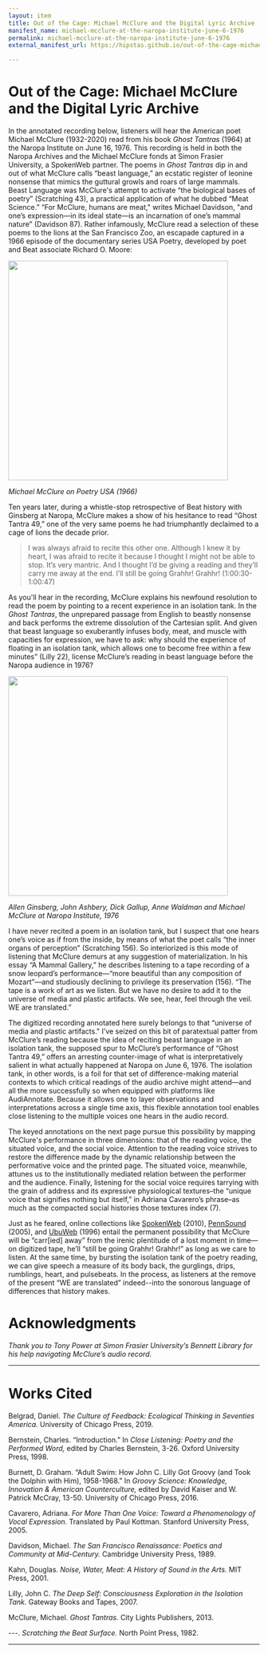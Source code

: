```yaml
---
layout: item
title: Out of the Cage: Michael McClure and the Digital Lyric Archive
manifest_name: michael-mcclure-at-the-naropa-institute-june-6-1976
permalink: michael-mcclure-at-the-naropa-institute-june-6-1976
external_manifest_url: https://hipstas.github.io/out-of-the-cage-michael-mcclure-and-the-digital-lyric-archive/michael-mcclure-at-the-naropa-institute-june-6-1976/manifest.json

---
```

<!-- Add an essay or interpretive material below this line,
using HTML or markdown.  Do not modify this file above this line -->
# Out of the Cage: Michael McClure and the Digital Lyric Archive 

In the annotated recording below, listeners will hear the American poet Michael McClure (1932-2020) read from his book *Ghost Tantras* (1964) at the Naropa Institute on June 16, 1976. This recording is held in both the Naropa Archives and the Michael McClure fonds at Simon Frasier University, a SpokenWeb partner. The poems in *Ghost Tantras* dip in and out of what McClure calls “beast language,” an ecstatic register of leonine nonsense that mimics the guttural growls and roars of large mammals. Beast Language was McClure's attempt to activate “the biological bases of poetry” (Scratching 43), a practical application of what he dubbed “Meat Science.” “For McClure, humans are meat," writes Michael Davidson, "and one’s expression—in its ideal state—is an incarnation of one’s mammal nature” (Davidson 87). Rather infamously, McClure read a selection of these poems to the lions at the San Francisco Zoo, an escapade captured in a 1966 episode of the documentary series USA Poetry, developed by poet and Beat associate Richard O. Moore:

[<img src= "https://i.ytimg.com/vi/djtmpdlXKEA/hqdefault.jpg" max-width="600" height="440" align="center">](https://www.youtube.com/watch?v=djtmpdlXKEA)

*Michael McClure on Poetry USA (1966)*

Ten years later, during a whistle-stop retrospective of Beat history with Ginsberg at Naropa, McClure makes a show of his hesitance to read “Ghost Tantra 49,” one of the very same poems he had triumphantly declaimed to a cage of lions the decade prior.

>I was always afraid to recite this other one. Although I knew it by heart, I was afraid to recite it because I thought I might not be able to stop. It’s very mantric. And I thought I’d be giving a reading and they’ll carry me away at the end. I’ll still be going Grahhr! Grahhr! (1:00:30-1:00:47)

As you'll hear in the recording, McClure explains his newfound resolution to read the poem by pointing to a recent experience in an isolation tank. In the *Ghost Tantras*, the unprepared passage from English to beastly nonsense and back performs the extreme dissolution of the Cartesian split. And given that beast language so exuberantly infuses body, meat, and muscle with capacities for expression, we have to ask: why should the experience of floating in an isolation tank, which allows one to become free within a few minutes” (Lilly 22), license McClure’s reading in beast language before the Naropa audience in 1976?

<img src= "https://allenginsberg.org/wp-content/uploads/2016/01/allenannemcclure.jpg" max-width="600" height="440" align="center">

*Allen Ginsberg, John Ashbery, Dick Gallup, Anne Waldman and Michael McClure at Naropa Institute, 1976*

I have never recited a poem in an isolation tank, but I suspect that one hears one’s voice as if from the inside, by means of what the poet calls “the inner organs of perception” (Scratching 156). So interiorized is this mode of listening that McClure demurs at any suggestion of materialization. In his essay “A Mammal Gallery,” he describes listening to a tape recording of a snow leopard’s performance—“more beautiful than any composition of Mozart”—and studiously declining to privilege its preservation (156). “The tape is a work of art as we listen. But we have no desire to add it to the universe of media and plastic artifacts. We see, hear, feel through the veil. WE are translated.”

The digitized recording annotated here surely belongs to that “universe of media and plastic artifacts." I’ve seized on this bit of paratextual patter from McClure’s reading because the idea of reciting beast language in an isolation tank, the supposed spur to McClure’s performance of “Ghost Tantra 49,” offers an arresting counter-image of what is interpretatively salient in what actually happened at Naropa on June 6, 1976. The isolation tank, in other words, is a foil for that set of difference-making material contexts to which critical readings of the audio archive might attend—and all the more successfully so when equipped with platforms like AudiAnnotate. Because it allows one to layer observations and interpretations across a single time axis, this flexible annotation tool enables close listening to the multiple voices one hears in the audio record.

The keyed annotations on the next page pursue this possibility by mapping McClure's performance in three dimensions: that of the reading voice, the situated voice, and the social voice. Attention to the reading voice strives to restore the difference made by the dynamic relationship between the performative voice and the printed page. The situated voice, meanwhile, attunes us to the institutionally mediated relation between the performer and the audience. Finally, listening for the social voice requires tarrying with the grain of address and its expressive physiological textures–the “unique voice that signifies nothing but itself,” in Adriana Cavarero’s phrase–as much as the compacted social histories those textures index (7).

Just as he feared, online collections like [SpokenWeb](https://spokenweb.ca/) (2010), [PennSound](https://writing.upenn.edu/pennsound/) (2005), and [UbuWeb](https://www.ubu.com/) (1996) entail the permanent possibility that McClure will be “carr[ied] away” from the irenic plentitude of a lost moment in time—on digitized tape, he’ll “still be going Grahhr! Grahhr!” as long as we care to listen. At the same time, by bursting the isolation tank of the poetry reading, we can give speech a measure of its body back, the gurglings, drips, rumblings, heart, and pulsebeats. In the process, as listeners at the remove of the present “WE are translated” indeed--into the sonorous language of differences that history makes.

# Acknowledgments

*Thank you to Tony Power at Simon Frasier University’s Bennett Library for his help navigating McClure’s audio record.*

<hr>

# Works Cited

Belgrad, Daniel. *The Culture of Feedback: Ecological Thinking in Seventies America.* University of Chicago Press, 2019.

Bernstein, Charles. “Introduction.” In *Close Listening: Poetry and the Performed Word,* edited by Charles Bernstein, 3-26. Oxford University Press, 1998.

Burnett, D. Graham. “Adult Swim: How John C. Lilly Got Groovy (and Took the Dolphin with Him), 1958-1968.” In *Groovy Science: Knowledge, Innovation & American Counterculture,* edited by David Kaiser and W. Patrick McCray, 13-50. University of Chicago Press, 2016.

Cavarero, Adriana. *For More Than One Voice: Toward a Phenomenology of Vocal Expression.* Translated by Paul Kottman. Stanford University Press, 2005.

Davidson, Michael. *The San Francisco Renaissance: Poetics and Community at Mid-Century.* Cambridge University Press, 1989.

Kahn, Douglas. *Noise, Water, Meat: A History of Sound in the Arts.* MIT Press, 2001.

Lilly, John C. *The Deep Self: Consciousness Exploration in the Isolation Tank.* Gateway Books and Tapes, 2007.

McClure, Michael. *Ghost Tantras.* City Lights Publishers, 2013.

---. *Scratching the Beat Surface.* North Point Press, 1982.

<hr>
